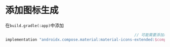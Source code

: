 # 添加图标生成
在`build.gradle(:app)`中添加

```kotlin
                                                         // 可能需要添加版本号码。不添加也能运行
implementation "androidx.compose.material:material-icons-extended:$compose_version"
```
